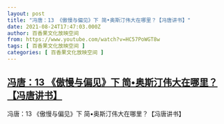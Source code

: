 ```yaml
---
layout: post
title: "冯唐：13 《傲慢与偏见》下 简•奥斯汀伟大在哪里？【冯唐讲书】"
date: 2021-08-24T17:47:03.000Z
author: 百香果文化放映空间
from: https://www.youtube.com/watch?v=HC57PoWGT8w
tags: [ 百香果文化放映空间 ]
categories: [ 百香果文化放映空间 ]
---
```

<!--1629827223000-->
[冯唐：13 《傲慢与偏见》下 简•奥斯汀伟大在哪里？【冯唐讲书】](https://www.youtube.com/watch?v=HC57PoWGT8w)
------

<div>
冯唐：13 《傲慢与偏见》下 简•奥斯汀伟大在哪里？【冯唐讲书】
</div>
